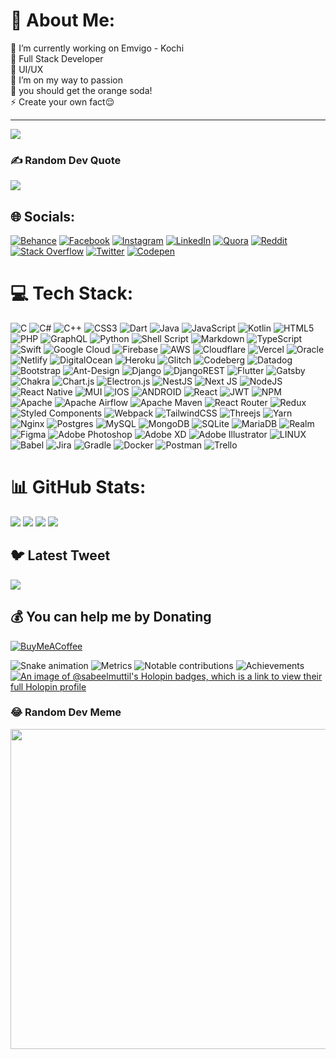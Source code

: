 # 💫 About Me:
🔭 I’m currently working on Emvigo - Kochi<br>🤝 Full Stack Developer<br>👀 UI/UX <br>🌱 I’m on my way to passion<br>💬 you should get the orange soda!<br>⚡ Create your own fact😌


---
[![](https://visitcount.itsvg.in/api?id=sabeelmuttil&icon=0&color=0)](https://visitcount.itsvg.in)

### ✍️ Random Dev Quote
![](https://quotes-github-readme.vercel.app/api?type=horizontal&theme=radical)


## 🌐 Socials:
[![Behance](https://img.shields.io/badge/Behance-1769ff?logo=behance&logoColor=white)](https://behance.net/sabeel_muttil) [![Facebook](https://img.shields.io/badge/Facebook-%231877F2.svg?logo=Facebook&logoColor=white)](https://facebook.com/sabeel.km1) [![Instagram](https://img.shields.io/badge/Instagram-%23E4405F.svg?logo=Instagram&logoColor=white)](https://instagram.com/_sabeel.km) [![LinkedIn](https://img.shields.io/badge/LinkedIn-%230077B5.svg?logo=linkedin&logoColor=white)](https://linkedin.com/in/sabeelmuttil) [![Quora](https://img.shields.io/badge/Quora-%23B92B27.svg?logo=Quora&logoColor=white)](https://quora.com/profile/Sabeel-Muttil) [![Reddit](https://img.shields.io/badge/Reddit-%23FF4500.svg?logo=Reddit&logoColor=white)](https://reddit.com/user/Ambitious_Roll_822) [![Stack Overflow](https://img.shields.io/badge/-Stackoverflow-FE7A16?logo=stack-overflow&logoColor=white)](https://stackoverflow.com/users/sabeel-k-m) [![Twitter](https://img.shields.io/badge/Twitter-%231DA1F2.svg?logo=Twitter&logoColor=white)](https://twitter.com/sabeel_km) [![Codepen](https://img.shields.io/badge/Codepen-000000?style=for-the-badge&logo=codepen&logoColor=white)](https://codepen.io/sabeelmuttil) 

# 💻 Tech Stack:
![C](https://img.shields.io/badge/c-%2300599C.svg?style=for-the-badge&logo=c&logoColor=white) ![C#](https://img.shields.io/badge/c%23-%23239120.svg?style=for-the-badge&logo=c-sharp&logoColor=white) ![C++](https://img.shields.io/badge/c++-%2300599C.svg?style=for-the-badge&logo=c%2B%2B&logoColor=white) ![CSS3](https://img.shields.io/badge/css3-%231572B6.svg?style=for-the-badge&logo=css3&logoColor=white) ![Dart](https://img.shields.io/badge/dart-%230175C2.svg?style=for-the-badge&logo=dart&logoColor=white) ![Java](https://img.shields.io/badge/java-%23ED8B00.svg?style=for-the-badge&logo=java&logoColor=white) ![JavaScript](https://img.shields.io/badge/javascript-%23323330.svg?style=for-the-badge&logo=javascript&logoColor=%23F7DF1E) ![Kotlin](https://img.shields.io/badge/kotlin-%230095D5.svg?style=for-the-badge&logo=kotlin&logoColor=white) ![HTML5](https://img.shields.io/badge/html5-%23E34F26.svg?style=for-the-badge&logo=html5&logoColor=white) ![PHP](https://img.shields.io/badge/php-%23777BB4.svg?style=for-the-badge&logo=php&logoColor=white) ![GraphQL](https://img.shields.io/badge/-GraphQL-E10098?style=for-the-badge&logo=graphql&logoColor=white) ![Python](https://img.shields.io/badge/python-3670A0?style=for-the-badge&logo=python&logoColor=ffdd54) ![Shell Script](https://img.shields.io/badge/shell_script-%23121011.svg?style=for-the-badge&logo=gnu-bash&logoColor=white) ![Markdown](https://img.shields.io/badge/markdown-%23000000.svg?style=for-the-badge&logo=markdown&logoColor=white) ![TypeScript](https://img.shields.io/badge/typescript-%23007ACC.svg?style=for-the-badge&logo=typescript&logoColor=white) ![Swift](https://img.shields.io/badge/swift-F54A2A?style=for-the-badge&logo=swift&logoColor=white) ![Google Cloud](https://img.shields.io/badge/Google%20Cloud-%234285F4.svg?style=for-the-badge&logo=google-cloud&logoColor=white) ![Firebase](https://img.shields.io/badge/firebase-%23039BE5.svg?style=for-the-badge&logo=firebase) ![AWS](https://img.shields.io/badge/AWS-%23FF9900.svg?style=for-the-badge&logo=amazon-aws&logoColor=white) ![Cloudflare](https://img.shields.io/badge/Cloudflare-F38020?style=for-the-badge&logo=Cloudflare&logoColor=white) ![Vercel](https://img.shields.io/badge/vercel-%23000000.svg?style=for-the-badge&logo=vercel&logoColor=white) ![Oracle](https://img.shields.io/badge/Oracle-F80000?style=for-the-badge&logo=oracle&logoColor=white) ![Netlify](https://img.shields.io/badge/netlify-%23000000.svg?style=for-the-badge&logo=netlify&logoColor=#00C7B7) ![DigitalOcean](https://img.shields.io/badge/DigitalOcean-%230167ff.svg?style=for-the-badge&logo=digitalOcean&logoColor=white) ![Heroku](https://img.shields.io/badge/heroku-%23430098.svg?style=for-the-badge&logo=heroku&logoColor=white) ![Glitch](https://img.shields.io/badge/glitch-%233333FF.svg?style=for-the-badge&logo=glitch&logoColor=white) ![Codeberg](https://img.shields.io/badge/Codeberg-2185D0?style=for-the-badge&logo=Codeberg&logoColor=white) ![Datadog](https://img.shields.io/badge/datadog-%23632CA6.svg?style=for-the-badge&logo=datadog&logoColor=white) ![Bootstrap](https://img.shields.io/badge/bootstrap-%23563D7C.svg?style=for-the-badge&logo=bootstrap&logoColor=white) ![Ant-Design](https://img.shields.io/badge/-AntDesign-%230170FE?style=for-the-badge&logo=ant-design&logoColor=white) ![Django](https://img.shields.io/badge/django-%23092E20.svg?style=for-the-badge&logo=django&logoColor=white) ![DjangoREST](https://img.shields.io/badge/DJANGO-REST-ff1709?style=for-the-badge&logo=django&logoColor=white&color=ff1709&labelColor=gray) ![Flutter](https://img.shields.io/badge/Flutter-%2302569B.svg?style=for-the-badge&logo=Flutter&logoColor=white) ![Gatsby](https://img.shields.io/badge/Gatsby-%23663399.svg?style=for-the-badge&logo=gatsby&logoColor=white) ![Chakra](https://img.shields.io/badge/chakra-%234ED1C5.svg?style=for-the-badge&logo=chakraui&logoColor=white) ![Chart.js](https://img.shields.io/badge/chart.js-F5788D.svg?style=for-the-badge&logo=chart.js&logoColor=white) ![Electron.js](https://img.shields.io/badge/Electron-191970?style=for-the-badge&logo=Electron&logoColor=white) ![NestJS](https://img.shields.io/badge/nestjs-%23E0234E.svg?style=for-the-badge&logo=nestjs&logoColor=white) ![Next JS](https://img.shields.io/badge/Next-black?style=for-the-badge&logo=next.js&logoColor=white) ![NodeJS](https://img.shields.io/badge/node.js-6DA55F?style=for-the-badge&logo=node.js&logoColor=white) ![React Native](https://img.shields.io/badge/react_native-%2320232a.svg?style=for-the-badge&logo=react&logoColor=%2361DAFB) ![MUI](https://img.shields.io/badge/MUI-%230081CB.svg?style=for-the-badge&logo=material-ui&logoColor=white) ![IOS](https://img.shields.io/badge/IOS-%2320232a.svg?style=for-the-badge&logo=apple&logoColor=white) ![ANDROID](https://img.shields.io/badge/android-%2320232a.svg?style=for-the-badge&logo=android&logoColor=%a4c639) ![React](https://img.shields.io/badge/react-%2320232a.svg?style=for-the-badge&logo=react&logoColor=%2361DAFB) ![JWT](https://img.shields.io/badge/JWT-black?style=for-the-badge&logo=JSON%20web%20tokens) ![NPM](https://img.shields.io/badge/NPM-%23000000.svg?style=for-the-badge&logo=npm&logoColor=white) ![Apache](https://img.shields.io/badge/apache-%23D42029.svg?style=for-the-badge&logo=apache&logoColor=white) ![Apache Airflow](https://img.shields.io/badge/Apache%20Airflow-017CEE?style=for-the-badge&logo=Apache%20Airflow&logoColor=white) ![Apache Maven](https://img.shields.io/badge/Apache%20Maven-C71A36?style=for-the-badge&logo=Apache%20Maven&logoColor=white) ![React Router](https://img.shields.io/badge/React_Router-CA4245?style=for-the-badge&logo=react-router&logoColor=white) ![Redux](https://img.shields.io/badge/redux-%23593d88.svg?style=for-the-badge&logo=redux&logoColor=white) ![Styled Components](https://img.shields.io/badge/styled--components-DB7093?style=for-the-badge&logo=styled-components&logoColor=white) ![Webpack](https://img.shields.io/badge/webpack-%238DD6F9.svg?style=for-the-badge&logo=webpack&logoColor=black) ![TailwindCSS](https://img.shields.io/badge/tailwindcss-%2338B2AC.svg?style=for-the-badge&logo=tailwind-css&logoColor=white) ![Threejs](https://img.shields.io/badge/threejs-black?style=for-the-badge&logo=three.js&logoColor=white) ![Yarn](https://img.shields.io/badge/yarn-%232C8EBB.svg?style=for-the-badge&logo=yarn&logoColor=white) ![Nginx](https://img.shields.io/badge/nginx-%23009639.svg?style=for-the-badge&logo=nginx&logoColor=white) ![Postgres](https://img.shields.io/badge/postgres-%23316192.svg?style=for-the-badge&logo=postgresql&logoColor=white) ![MySQL](https://img.shields.io/badge/mysql-%2300f.svg?style=for-the-badge&logo=mysql&logoColor=white) ![MongoDB](https://img.shields.io/badge/MongoDB-%234ea94b.svg?style=for-the-badge&logo=mongodb&logoColor=white) ![SQLite](https://img.shields.io/badge/sqlite-%2307405e.svg?style=for-the-badge&logo=sqlite&logoColor=white) ![MariaDB](https://img.shields.io/badge/MariaDB-003545?style=for-the-badge&logo=mariadb&logoColor=white) ![Realm](https://img.shields.io/badge/Realm-39477F?style=for-the-badge&logo=realm&logoColor=white) 	![Figma](https://img.shields.io/badge/figma-%23F24E1E.svg?style=for-the-badge&logo=figma&logoColor=white) ![Adobe Photoshop](https://img.shields.io/badge/adobephotoshop-%2331A8FF.svg?style=for-the-badge&logo=adobephotoshop&logoColor=white) ![Adobe XD](https://img.shields.io/badge/Adobe%20XD-470137?style=for-the-badge&logo=Adobe%20XD&logoColor=#FF61F6) ![Adobe Illustrator](https://img.shields.io/badge/adobeillustrator-%23FF9A00.svg?style=for-the-badge&logo=adobeillustrator&logoColor=white) ![LINUX](https://img.shields.io/badge/Linux-FCC624?style=for-the-badge&logo=linux&logoColor=black) ![Babel](https://img.shields.io/badge/Babel-F9DC3e?style=for-the-badge&logo=babel&logoColor=black) ![Jira](https://img.shields.io/badge/jira-%230A0FFF.svg?style=for-the-badge&logo=jira&logoColor=white) ![Gradle](https://img.shields.io/badge/Gradle-02303A.svg?style=for-the-badge&logo=Gradle&logoColor=white) ![Docker](https://img.shields.io/badge/docker-%230db7ed.svg?style=for-the-badge&logo=docker&logoColor=white) ![Postman](https://img.shields.io/badge/Postman-FF6C37?style=for-the-badge&logo=postman&logoColor=white) ![Trello](https://img.shields.io/badge/Trello-%23026AA7.svg?style=for-the-badge&logo=Trello&logoColor=white)

# 📊 GitHub Stats:
![](https://github-readme-stats.vercel.app/api?username=sabeelmuttil&theme=dark&hide_border=false&include_all_commits=false&count_private=false)
![](https://github-readme-streak-stats.herokuapp.com/?user=sabeelmuttil&theme=dark&hide_border=false)
![](https://github-readme-streak-stats.herokuapp.com/?user=sabeelmuttil&theme=dark&hide_border=false)
![](https://github-readme-stats.vercel.app/api/top-langs/?username=sabeelmuttil&theme=dark&hide_border=false&include_all_commits=false&count_private=false&layout=compact)

## 🐦 Latest Tweet
[![](https://gtce.itsvg.in/api?username=sabeel_km)](https://github.com/VishwaGauravIn/github-twitter-card-embed)

  ## 💰 You can help me by Donating
  [![BuyMeACoffee](https://img.shields.io/badge/Buy%20Me%20a%20Coffee-ffdd00?style=for-the-badge&logo=buy-me-a-coffee&logoColor=black)](https://buymeacoffee.com/sabeelmuttil) 

  
<!-- Proudly created with GPRM ( https://gprm.itsvg.in ) -->
<!-- 
Hi 👋 My name is SABEEL K M

===========================
<a href="https://app.daily.dev/sabeelmuttil" target="_blank">
  <img src="https://api.daily.dev/devcards/5b6254c3f65c4494969b976ae01bb1a2.png?r=u84" width="400" align="right" alt="SABEEL K M's Dev Card"/></a>
</div>
Web and Mobile Application Developer

------------------------------------

Sharing my everyday life as a Mobile Application developer, And always learning something new

* 🌍  I'm based in India
* ✉️  You can contact me at [sabeelmuttil@gmail.com](mailto:sabeelmuttil@gmail.com)
* 🧠  I'm learning Flutter
* ⚡  I'm secretly Spiderman... but don't tell anyone

<a href="https://www.twitter.com/sabeel_km" target="_blank" rel="noreferrer">
<img
src="https://img.shields.io/twitter/follow/sabeel_km?logo=twitter&style=for-the-badge&color=c9cacc&labelColor=1A2B34"
/>
</a>
<a href="https://www.github.com/sabeelmuttil" target="_blank" rel="noreferrer"><img
src="https://img.shields.io/github/followers/sabeelmuttil?logo=github&style=for-the-badge&color=c9cacc&labelColor=1A2B34" /></a>
<img src="https://komarev.com/ghpvc/?username=sabeelmuttil&label=Profile+views&color=000000&style=for-the-badge" alt="sabeelmuttil" />




### Badges

<a href="https://github.com/ryo-ma/github-profile-trophy"><img src="https://github-profile-trophy.vercel.app/?username=sabeelmuttil" alt="sabeelmuttil" /></a> 

<!-- <b>My GitHub Stats</b>

<a href="http://www.github.com/sabeelmuttil"><img src="https://github-readme-stats-sigma-five.vercel.app/api?username=sabeelmuttil&show_icons=true&hide=&count_private=true&title_color=4AB197&text_color=ffffff&icon_color=4AB197&bg_color=1A2B34&hide_border=true&show_icons=true" alt="sabeelmuttil's GitHub stats" /></a><a href="http://www.github.com/sabeelmuttil"><img src="https://github-readme-streak-stats.herokuapp.com/?user=sabeelmuttil&stroke=ffffff&background=1A2B34&ring=4AB197&fire=4AB197&currStreakNum=ffffff&currStreakLabel=c9cacc&sideNums=4AB197&sideLabels=ffffff&dates=ffffff&hide_border=true" /></a>

<a href="https://github.com/sabeelmuttil" align="left"><img src="https://github-readme-stats-sigma-five.vercel.app/api/top-langs/?username=sabeelmuttil&langs_count=10&title_color=4AB197&text_color=ffffff&icon_color=4AB197&bg_color=1A2B34&hide_border=true&locale=en&custom_title=Top%20%Languages" alt="Top Languages" /></a>
<h2> 🚀 &nbsp;Some Tools I Have Used and Learned</h2>
<p align="left">
<img src="https://cdn.jsdelivr.net/gh/devicons/devicon/icons/vscode/vscode-original.svg" alt="vscode" width="45" height="45"/>
<img src="https://raw.githubusercontent.com/danielcranney/readme-generator/main/public/icons/skills/python-colored.svg" alt="python" width="45" height="45" />
<img  src="https://cdn.worldvectorlogo.com/logos/django.svg"  width="45"  height="45"  alt="Django"  />
<img src="https://cdn.jsdelivr.net/gh/devicons/devicon/icons/cplusplus/cplusplus-original.svg" width="45" height="45"/>
<img src="https://cdn.jsdelivr.net/gh/devicons/devicon/icons/html5/html5-original.svg" alt="html" width="45" height="45"/>
<img  src="https://raw.githubusercontent.com/danielcranney/readme-generator/main/public/icons/skills/css3-colored.svg"  width="45"  height="45"  alt="CSS3"  />
<img src="https://raw.githubusercontent.com/devicons/devicon/master/icons/bootstrap/bootstrap-plain.svg" alt="bootstrap" width="45" height="45" />
<img  src="https://raw.githubusercontent.com/danielcranney/readme-generator/main/public/icons/skills/tailwindcss-colored.svg"  width="45"  height="45"  alt="TailwindCSS"  />
<img src="https://raw.githubusercontent.com/prplx/svg-logos/5585531d45d294869c4eaab4d7cf2e9c167710a9/svg/materialize.svg" alt="materialize" width="45" height="45"/>
<img  src="https://raw.githubusercontent.com/danielcranney/readme-generator/main/public/icons/skills/sass-colored.svg"  width="45"  height="45"  alt="Sass"  />
<img  src="https://raw.githubusercontent.com/danielcranney/readme-generator/main/public/icons/skills/materialui-colored.svg"  width="45"  height="45"  alt="Material UI"  />
<img src="https://raw.githubusercontent.com/devicons/devicon/master/icons/javascript/javascript-original.svg" alt="javascript" width="45" height="45" />
<img src="https://raw.githubusercontent.com/devicons/devicon/master/icons/react/react-original-wordmark.svg" alt="react" width="45" height="45"/> 
<img src="https://reactnative.dev/img/header_logo.svg" alt="reactnative" width="45" height="45"/>
<img src="https://raw.githubusercontent.com/devicons/devicon/master/icons/redux/redux-original.svg" alt="redux" width="45" height="45"/>
<img  src="https://raw.githubusercontent.com/danielcranney/readme-generator/main/public/icons/skills/typescript-colored.svg"  width="45"  height="45"  alt="Typescript"  />
<img  src="https://raw.githubusercontent.com/danielcranney/readme-generator/main/public/icons/skills/jquery-colored.svg"  width="45"  height="45"  alt="JQuery"  />
<img  src="https://raw.githubusercontent.com/danielcranney/readme-generator/main/public/icons/skills/babel-colored.svg"  width="45"  height="45"  alt="Babel"  />
<img  src="https://raw.githubusercontent.com/danielcranney/readme-generator/main/public/icons/skills/redux-colored.svg"  width="45"  height="45"  alt="Redux"  />
<img  src="https://raw.githubusercontent.com/danielcranney/readme-generator/main/public/icons/skills/webpack-colored.svg"  width="45"  height="45"  alt="Webpack"  />
<img  src="https://raw.githubusercontent.com/danielcranney/readme-generator/main/public/icons/skills/nodejs-colored.svg"  width="45"  height="45"  alt="NodeJS"  />
<img src="https://www.vectorlogo.zone/logos/getpostman/getpostman-icon.svg" alt="postman" width="45" height="45"/>
<img src="https://raw.githubusercontent.com/devicons/devicon/master/icons/nginx/nginx-original.svg" alt="nginx" width="45" height="45"/>
<img src="https://www.vectorlogo.zone/logos/mariadb/mariadb-icon.svg" alt="mariadb" width="45" height="45"/>
<img src="https://www.vectorlogo.zone/logos/sqlite/sqlite-icon.svg" alt="sqlite" width="45" height="45"/>
<img  src="https://raw.githubusercontent.com/danielcranney/readme-generator/main/public/icons/skills/mysql-colored.svg"  width="45"  height="45"  alt="MySQL"  />
<img  src="https://raw.githubusercontent.com/danielcranney/readme-generator/main/public/icons/skills/postgresql-colored.svg"  width="45"  height="45"  alt="PostgreSQL"  />
<img src="https://raw.githubusercontent.com/devicons/devicon/master/icons/mongodb/mongodb-original.svg" alt="mongodb" width="45" height="45" />
<img src="https://raw.githubusercontent.com/bestofjs/bestofjs-webui/8665e8c267a0215f3159df28b33c365198101df5/public/logos/realm.svg" alt="realm" width="45" height="45"/>
<img src="https://cdn.jsdelivr.net/gh/devicons/devicon/icons/php/php-original.svg" alt="php" width="45" height="45"/>
<img src="https://cdn.jsdelivr.net/gh/devicons/devicon/icons/laravel/laravel-plain-wordmark.svg" alt="Laravel" width="45" height="45"/>
<img src="https://raw.githubusercontent.com/devicons/devicon/master/icons/android/android-original-wordmark.svg" alt="android" width="45" height="45"/>
<img src="https://www.vectorlogo.zone/logos/dartlang/dartlang-icon.svg" alt="dart" width="45" height="45"/>
<img src="https://cdn.jsdelivr.net/gh/devicons/devicon/icons/flutter/flutter-original.svg" alt="flutter" width="45" height="45"/>
<img src="https://cdn.jsdelivr.net/gh/devicons/devicon/icons/docker/docker-original.svg" alt="docker" width="45" height="45"/>
<img src="https://cdn.jsdelivr.net/gh/devicons/devicon/icons/kubernetes/kubernetes-plain.svg" alt="kubernetes" width="45" height="45"/>
<img src="https://cdn.jsdelivr.net/gh/devicons/devicon/icons/amazonwebservices/amazonwebservices-plain-wordmark.svg" width="45" height="45"/>
<img src="https://www.vectorlogo.zone/logos/google_cloud/google_cloud-icon.svg" alt="gcp" width="45" height="45"/>
<img src="https://www.vectorlogo.zone/logos/microsoft_azure/microsoft_azure-icon.svg" alt="azure" width="45" height="45"/>
<img src="https://cdn.jsdelivr.net/gh/devicons/devicon/icons/linux/linux-original.svg" alt="linux" width="45" height="45"/> 
<img src="https://cdn.jsdelivr.net/gh/devicons/devicon/icons/git/git-original.svg" alt="git" width="45" height="45"/>
<img src="https://cdn.jsdelivr.net/gh/devicons/devicon/icons/bash/bash-original.svg" alt="bash" width="45" height="45"/>
<img src="https://cdn.jsdelivr.net/gh/devicons/devicon/icons/figma/figma-original.svg" alt="figma" width="45" height="45"/>   
<img src="https://raw.githubusercontent.com/danielcranney/readme-generator/main/public/icons/skills/java-colored.svg" width="45" height="45" alt="Java" />
<img  src="https://raw.githubusercontent.com/danielcranney/readme-generator/main/public/icons/skills/firebase-colored.svg"  width="45"  height="45"  alt="Firebase"  />
<img  src="https://raw.githubusercontent.com/danielcranney/readme-generator/main/public/icons/skills/graphql-colored.svg"  width="45"  height="45"  alt="GraphQL"  />
<img  src="https://raw.githubusercontent.com/danielcranney/readme-generator/main/public/icons/skills/oracle-colored.svg"  width="45"  height="45"  alt="Oracle"  />
<img  src="https://raw.githubusercontent.com/danielcranney/readme-generator/main/public/icons/skills/heroku-colored.svg"  width="45"  height="45"  alt="Heroku"  />
<img  src="https://raw.githubusercontent.com/danielcranney/readme-generator/main/public/icons/skills/photoshop-colored.svg"  width="45"  height="45"  alt="Photoshop"  />
<img  src="https://raw.githubusercontent.com/danielcranney/readme-generator/main/public/icons/skills/illustrator-colored.svg"  width="45"  height="45"  alt="Illustrator"  />
<img  src="https://raw.githubusercontent.com/danielcranney/readme-generator/main/public/icons/skills/xd-colored.svg"  width="45"  height="45"  alt="XD"  />
<img src="https://www.vectorlogo.zone/logos/sketchapp/sketchapp-icon.svg" alt="sketch" width="45" height="45"/>
<img  src="https://raw.githubusercontent.com/danielcranney/readme-generator/main/public/icons/skills/figma-colored.svg"  width="45"  height="45"  alt="Figma"  />
<img src="https://cdn.worldvectorlogo.com/logos/arduino-1.svg" alt="arduino" width="45" height="45"/>
<img  src="https://raw.githubusercontent.com/danielcranney/readme-generator/main/public/icons/skills/metamask-colored.svg"  width="45"  height="45"  alt="MetaMask"  />
<img  src="https://raw.githubusercontent.com/danielcranney/readme-generator/main/public/icons/skills/ethereum-colored.svg"  width="45"  height="45"  alt="Ethereum"  />
<img  src="https://raw.githubusercontent.com/danielcranney/readme-generator/main/public/icons/skills/solana-colored.svg"  width="45"  height="45"  alt="Solana"  />
</p>

### Socials

<p align="left"> <a href="https://www.behance.com/sabeel_muttil" target="_blank" rel="noreferrer"><img src="https://raw.githubusercontent.com/danielcranney/readme-generator/main/public/icons/socials/behance.svg" width="32" height="32" /></a> <a href="https://www.codepen.io/sabeelmuttil" target="_blank" rel="noreferrer"><img src="https://raw.githubusercontent.com/danielcranney/readme-generator/main/public/icons/socials/codepen.svg" width="32" height="32" /></a> <a href="https://www.codesandbox.com/sabeelmuttil" target="_blank" rel="noreferrer"><img src="https://raw.githubusercontent.com/danielcranney/readme-generator/main/public/icons/socials/codesandbox.svg" width="32" height="32" /></a> <a href="https://www.dev.to/sabeelmuttil" target="_blank" rel="noreferrer"><img src="https://raw.githubusercontent.com/danielcranney/readme-generator/main/public/icons/socials/devdotto.svg" width="32" height="32" /></a> <a href="https://discord.com/users/sabeelmuttil#9892" target="_blank" rel="noreferrer"><img src="https://raw.githubusercontent.com/danielcranney/readme-generator/main/public/icons/socials/discord.svg" width="32" height="32" /></a> <a href="https://www.dribbble.com/sabeel_muttil" target="_blank" rel="noreferrer"><img src="https://raw.githubusercontent.com/danielcranney/readme-generator/main/public/icons/socials/dribbble.svg" width="32" height="32" /></a> <a href="https://www.facebook.com/sabeel.km1" target="_blank" rel="noreferrer"><img src="https://raw.githubusercontent.com/danielcranney/readme-generator/main/public/icons/socials/facebook.svg" width="32" height="32" /></a> <a href="https://www.github.com/sabeelmuttil" target="_blank" rel="noreferrer"><img src="https://raw.githubusercontent.com/danielcranney/readme-generator/main/public/icons/socials/github.svg" width="32" height="32" /></a> <a href="https://sabeelkm" target="_blank" rel="noreferrer"><img src="https://raw.githubusercontent.com/danielcranney/readme-generator/main/public/icons/socials/hashnode.svg" width="32" height="32" /></a> <a href="http://www.instagram.com/peace_of_code" target="_blank" rel="noreferrer"><img src="https://raw.githubusercontent.com/danielcranney/readme-generator/main/public/icons/socials/instagram.svg" width="32" height="32" /></a> <a href="https://www.linkedin.com/in/sabeelmuttil" target="_blank" rel="noreferrer"><img src="https://raw.githubusercontent.com/danielcranney/readme-generator/main/public/icons/socials/linkedin.svg" width="32" height="32" /></a> <a href="https://www.polywork.com/sabeelmuttil" target="_blank" rel="noreferrer"><img src="https://raw.githubusercontent.com/danielcranney/readme-generator/main/public/icons/socials/polywork.svg" width="32" height="32" /></a> <a href="http://www.medium.com/@sabeelkm" target="_blank" rel="noreferrer"><img src="https://raw.githubusercontent.com/danielcranney/readme-generator/main/public/icons/socials/medium.svg" width="32" height="32" /></a> <a href="https://www.stackoverflow.com/users/7704089/sabeel-k-m" target="_blank" rel="noreferrer"><img src="https://raw.githubusercontent.com/danielcranney/readme-generator/main/public/icons/socials/stackoverflow.svg" width="32" height="32" /></a> <a href="https://www.twitter.com/sabeel_km" target="_blank" rel="noreferrer"><img src="https://raw.githubusercontent.com/danielcranney/readme-generator/main/public/icons/socials/twitter.svg" width="32" height="32" /></a></p> -->

![Snake animation](https://github.com/thepiyushmalhotra/thepiyushmalhotra/blob/output/github-contribution-grid-snake.svg)
![Metrics](https://raw.githubusercontent.com/sabeelmuttil/sabeelmuttil/github-metrics/github-metrics.svg)
![Notable contributions](https://raw.githubusercontent.com/sabeelmuttil/sabeelmuttil/github-metrics/notable.svg)
![Achievements](https://raw.githubusercontent.com/sabeelmuttil/sabeelmuttil/github-metrics/achievements.svg)
[![An image of @sabeelmuttil's Holopin badges, which is a link to view their full Holopin profile](https://holopin.me/sabeelmuttil)](https://holopin.io/@sabeelmuttil)


### 😂 Random Dev Meme
<img src="https://rm.up.railway.app/" width="512px"/>

<!-- 
### Support Me

<a href="https://www.buymeacoffee.com/sabeelmuttil"><img src="https://cdn.buymeacoffee.com/buttons/v2/default-yellow.png" width="200" /></a>



- [hi](https://dev.to/sabeelmuttil/hi-4ek6)
 -->
